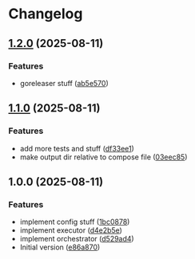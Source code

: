 # Changelog

## [1.2.0](https://github.com/staticaland/boilerplate-compose/compare/v1.1.0...v1.2.0) (2025-08-11)


### Features

* goreleaser stuff ([ab5e570](https://github.com/staticaland/boilerplate-compose/commit/ab5e570dd20f02d0d5ab3a42f67723a85d4306fc))

## [1.1.0](https://github.com/staticaland/boilerplate-compose/compare/v1.0.0...v1.1.0) (2025-08-11)


### Features

* add more tests and stuff ([df33ee1](https://github.com/staticaland/boilerplate-compose/commit/df33ee19f8e2612953c23c39640549356c584adf))
* make output dir relative to compose file ([03eec85](https://github.com/staticaland/boilerplate-compose/commit/03eec85e26ae4b108f85c4d75bc6cb80ddcd0f31))

## 1.0.0 (2025-08-11)


### Features

* implement config stuff ([1bc0878](https://github.com/staticaland/boilerplate-compose/commit/1bc08781b58b590486aad7d0b707241c97722018))
* implement executor ([d4e2b5e](https://github.com/staticaland/boilerplate-compose/commit/d4e2b5eedf9cc87c6701782c7a9d9ddcf05337c4))
* implement orchestrator ([d529ad4](https://github.com/staticaland/boilerplate-compose/commit/d529ad4bed0b0a5cf40f6073e4b34746113b28c4))
* Initial version ([e86a870](https://github.com/staticaland/boilerplate-compose/commit/e86a87033c8fd755cc016812159c49a4a131d5c2))
